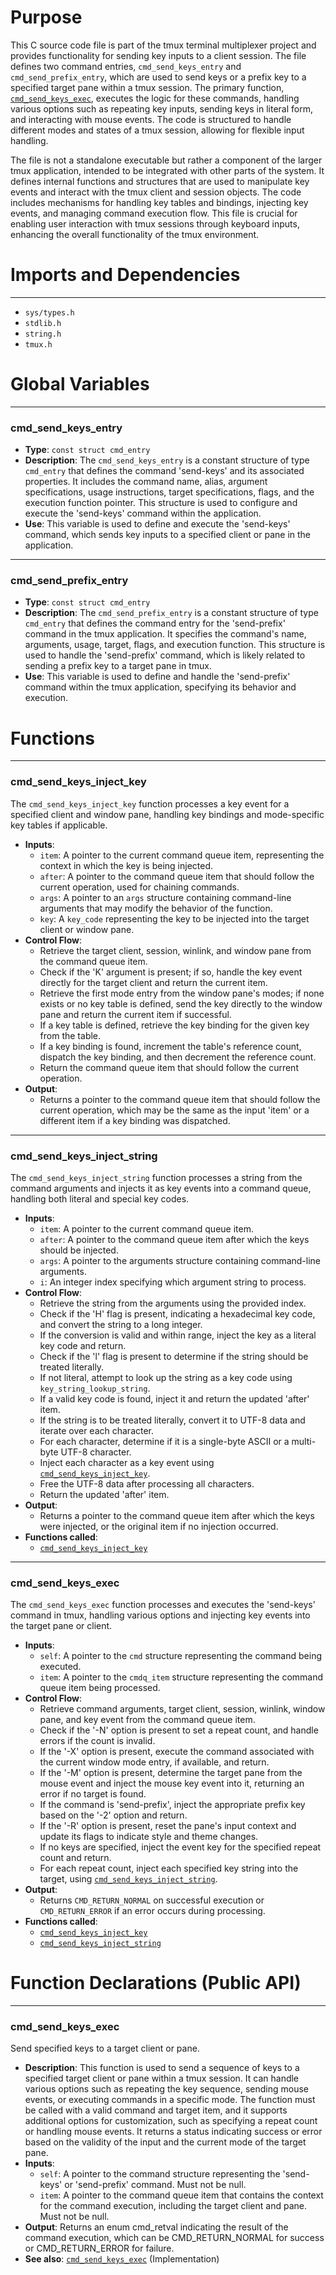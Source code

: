 # Purpose
This C source code file is part of the tmux terminal multiplexer project and provides functionality for sending key inputs to a client session. The file defines two command entries, `cmd_send_keys_entry` and `cmd_send_prefix_entry`, which are used to send keys or a prefix key to a specified target pane within a tmux session. The primary function, [`cmd_send_keys_exec`](#cmd_send_keys_exec), executes the logic for these commands, handling various options such as repeating key inputs, sending keys in literal form, and interacting with mouse events. The code is structured to handle different modes and states of a tmux session, allowing for flexible input handling.

The file is not a standalone executable but rather a component of the larger tmux application, intended to be integrated with other parts of the system. It defines internal functions and structures that are used to manipulate key events and interact with the tmux client and session objects. The code includes mechanisms for handling key tables and bindings, injecting key events, and managing command execution flow. This file is crucial for enabling user interaction with tmux sessions through keyboard inputs, enhancing the overall functionality of the tmux environment.
# Imports and Dependencies

---
- `sys/types.h`
- `stdlib.h`
- `string.h`
- `tmux.h`


# Global Variables

---
### cmd_send_keys_entry
- **Type**: `const struct cmd_entry`
- **Description**: The `cmd_send_keys_entry` is a constant structure of type `cmd_entry` that defines the command 'send-keys' and its associated properties. It includes the command name, alias, argument specifications, usage instructions, target specifications, flags, and the execution function pointer. This structure is used to configure and execute the 'send-keys' command within the application.
- **Use**: This variable is used to define and execute the 'send-keys' command, which sends key inputs to a specified client or pane in the application.


---
### cmd_send_prefix_entry
- **Type**: `const struct cmd_entry`
- **Description**: The `cmd_send_prefix_entry` is a constant structure of type `cmd_entry` that defines the command entry for the 'send-prefix' command in the tmux application. It specifies the command's name, arguments, usage, target, flags, and execution function. This structure is used to handle the 'send-prefix' command, which is likely related to sending a prefix key to a target pane in tmux.
- **Use**: This variable is used to define and handle the 'send-prefix' command within the tmux application, specifying its behavior and execution.


# Functions

---
### cmd_send_keys_inject_key<!-- {{#callable:cmd_send_keys_inject_key}} -->
The `cmd_send_keys_inject_key` function processes a key event for a specified client and window pane, handling key bindings and mode-specific key tables if applicable.
- **Inputs**:
    - `item`: A pointer to the current command queue item, representing the context in which the key is being injected.
    - `after`: A pointer to the command queue item that should follow the current operation, used for chaining commands.
    - `args`: A pointer to an `args` structure containing command-line arguments that may modify the behavior of the function.
    - `key`: A `key_code` representing the key to be injected into the target client or window pane.
- **Control Flow**:
    - Retrieve the target client, session, winlink, and window pane from the command queue item.
    - Check if the 'K' argument is present; if so, handle the key event directly for the target client and return the current item.
    - Retrieve the first mode entry from the window pane's modes; if none exists or no key table is defined, send the key directly to the window pane and return the current item if successful.
    - If a key table is defined, retrieve the key binding for the given key from the table.
    - If a key binding is found, increment the table's reference count, dispatch the key binding, and then decrement the reference count.
    - Return the command queue item that should follow the current operation.
- **Output**:
    - Returns a pointer to the command queue item that should follow the current operation, which may be the same as the input 'item' or a different item if a key binding was dispatched.


---
### cmd_send_keys_inject_string<!-- {{#callable:cmd_send_keys_inject_string}} -->
The `cmd_send_keys_inject_string` function processes a string from the command arguments and injects it as key events into a command queue, handling both literal and special key codes.
- **Inputs**:
    - `item`: A pointer to the current command queue item.
    - `after`: A pointer to the command queue item after which the keys should be injected.
    - `args`: A pointer to the arguments structure containing command-line arguments.
    - `i`: An integer index specifying which argument string to process.
- **Control Flow**:
    - Retrieve the string from the arguments using the provided index.
    - Check if the 'H' flag is present, indicating a hexadecimal key code, and convert the string to a long integer.
    - If the conversion is valid and within range, inject the key as a literal key code and return.
    - Check if the 'l' flag is present to determine if the string should be treated literally.
    - If not literal, attempt to look up the string as a key code using `key_string_lookup_string`.
    - If a valid key code is found, inject it and return the updated 'after' item.
    - If the string is to be treated literally, convert it to UTF-8 data and iterate over each character.
    - For each character, determine if it is a single-byte ASCII or a multi-byte UTF-8 character.
    - Inject each character as a key event using [`cmd_send_keys_inject_key`](#cmd_send_keys_inject_key).
    - Free the UTF-8 data after processing all characters.
    - Return the updated 'after' item.
- **Output**:
    - Returns a pointer to the command queue item after which the keys were injected, or the original item if no injection occurred.
- **Functions called**:
    - [`cmd_send_keys_inject_key`](#cmd_send_keys_inject_key)


---
### cmd_send_keys_exec<!-- {{#callable:cmd_send_keys_exec}} -->
The `cmd_send_keys_exec` function processes and executes the 'send-keys' command in tmux, handling various options and injecting key events into the target pane or client.
- **Inputs**:
    - `self`: A pointer to the `cmd` structure representing the command being executed.
    - `item`: A pointer to the `cmdq_item` structure representing the command queue item being processed.
- **Control Flow**:
    - Retrieve command arguments, target client, session, winlink, window pane, and key event from the command queue item.
    - Check if the '-N' option is present to set a repeat count, and handle errors if the count is invalid.
    - If the '-X' option is present, execute the command associated with the current window mode entry, if available, and return.
    - If the '-M' option is present, determine the target pane from the mouse event and inject the mouse key event into it, returning an error if no target is found.
    - If the command is 'send-prefix', inject the appropriate prefix key based on the '-2' option and return.
    - If the '-R' option is present, reset the pane's input context and update its flags to indicate style and theme changes.
    - If no keys are specified, inject the event key for the specified repeat count and return.
    - For each repeat count, inject each specified key string into the target, using [`cmd_send_keys_inject_string`](#cmd_send_keys_inject_string).
- **Output**:
    - Returns `CMD_RETURN_NORMAL` on successful execution or `CMD_RETURN_ERROR` if an error occurs during processing.
- **Functions called**:
    - [`cmd_send_keys_inject_key`](#cmd_send_keys_inject_key)
    - [`cmd_send_keys_inject_string`](#cmd_send_keys_inject_string)


# Function Declarations (Public API)

---
### cmd_send_keys_exec<!-- {{#callable_declaration:cmd_send_keys_exec}} -->
Send specified keys to a target client or pane.
- **Description**: This function is used to send a sequence of keys to a specified target client or pane within a tmux session. It can handle various options such as repeating the key sequence, sending mouse events, or executing commands in a specific mode. The function must be called with a valid command and target item, and it supports additional options for customization, such as specifying a repeat count or handling mouse events. It returns a status indicating success or error based on the validity of the input and the current mode of the target pane.
- **Inputs**:
    - `self`: A pointer to the command structure representing the 'send-keys' or 'send-prefix' command. Must not be null.
    - `item`: A pointer to the command queue item that contains the context for the command execution, including the target client and pane. Must not be null.
- **Output**: Returns an enum cmd_retval indicating the result of the command execution, which can be CMD_RETURN_NORMAL for success or CMD_RETURN_ERROR for failure.
- **See also**: [`cmd_send_keys_exec`](#cmd_send_keys_exec)  (Implementation)


